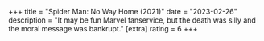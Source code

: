 +++
title = "Spider Man: No Way Home (2021)"
date = "2023-02-26"
description = "It may be fun Marvel fanservice, but the death was silly and the moral message was bankrupt."
[extra]
rating = 6
+++
